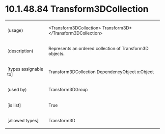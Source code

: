 <html dir="LTR" xmlns:mshelp="http://msdn.microsoft.com/mshelp" xmlns:ddue="http://ddue.schemas.microsoft.com/authoring/2003/5" xmlns:xlink="http://www.w3.org/1999/xlink" xmlns:tool="http://www.microsoft.com/tooltip"><body><input type="hidden" id="userDataCache" class="userDataStyle"><input type="hidden" id="hiddenScrollOffset"><img id="dropDownImage" style="display:none; height:0; width:0;" src="../local/drpdown.gif"><img id="dropDownHoverImage" style="display:none; height:0; width:0;" src="../local/drpdown_orange.gif"><img id="collapseImage" style="display:none; height:0; width:0;" src="../local/collapse.gif"><img id="expandImage" style="display:none; height:0; width:0;" src="../local/exp.gif"><img id="collapseAllImage" style="display:none; height:0; width:0;" src="../local/collall.gif"><img id="expandAllImage" style="display:none; height:0; width:0;" src="../local/expall.gif"><img id="copyImage" style="display:none; height:0; width:0;" src="../local/copycode.gif"><img id="copyHoverImage" style="display:none; height:0; width:0;" src="../local/copycodeHighlight.gif"><div id="header"><h1 class="heading">10.1.48.84 Transform3DCollection</h1></div><div id="mainSection"><div id="mainBody"><div id="allHistory" class="saveHistory" onsave="saveAll()" onload="loadAll()"></div>
			<div id="sectionSection0" class="section" name="collapseableSection"><content xmlns="http://ddue.schemas.microsoft.com/authoring/2003/5" xmlns:wsd="http://wsdev.schemas.microsoft.com/authoring/2008/2" xmlns:msxsl="urn:schemas-microsoft-com:xslt" xmlns:script="urn:script" xmlns:build="urn:build">
				</content></div><div id="sectionSection1" class="section" name="collapseableSection"><content xmlns="http://ddue.schemas.microsoft.com/authoring/2003/5" xmlns:wsd="http://wsdev.schemas.microsoft.com/authoring/2008/2" xmlns:msxsl="urn:schemas-microsoft-com:xslt" xmlns:script="urn:script" xmlns:build="urn:build">
					<p xmlns=""><b></b></p><table class="ProtocolAuthoredTable" xmlns=""><tr>
								<td>
									<p>(usage)</p>
								</td>
								<td>
									<p>&lt;Transform3DCollection&gt; Transform3D* &lt;/Transform3DCollection&gt;</p>
								</td>
							</tr><tr>
							<td>
								<p>(description)</p>
							</td>
							<td>
								<p>Represents an ordered collection of Transform3D objects.</p>
							</td>
						</tr><tr>
							<td>
								<p>[types assignable to]</p>
							</td>
							<td>
								<p>Transform3DCollection DependencyObject x:Object</p>
							</td>
						</tr><tr>
							<td>
								<p>(used by)</p>
							</td>
							<td>
								<p>Transform3DGroup</p>
							</td>
						</tr><tr>
							<td>
								<p>[is list]</p>
							</td>
							<td>
								<p>True</p>
							</td>
						</tr><tr>
							<td>
								<p>[allowed types]</p>
							</td>
							<td>
								<p>Transform3D</p>
							</td>
						</tr></table>
				</content></div><!--[if gte IE 5]>
			<tool:tip element="languageFilterToolTip" avoidmouse="false"/>
		<![endif]--></div><a name="feedback"></a><span></span></div></body></html>